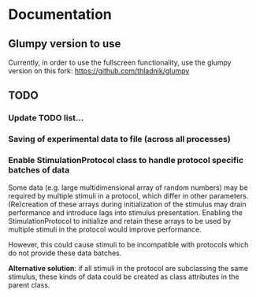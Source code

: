 # Documentation

## Glumpy version to use

Currently, in order to use the fullscreen functionality, use the glumpy version on this fork: https://github.com/thladnik/glumpy

## TODO

### Update TODO list...


### Saving of experimental data to file (across all processes)



### Enable StimulationProtocol class to handle protocol specific batches of data
Some data (e.g. large multidimensional array of random numbers) may be required by multiple stimuli in a protocol, which differ in
other parameters. (Re)creation of these arrays during initialization of the stimulus may drain performance and
introduce lags into stimulus presentation. Enabling the StimulationProtocol to initialize and retain these arrays to
be used by multiple stimuli in the protocol would improve performance.

However, this could cause stimuli to be incompatible with protocols which do not provide these data batches.

**Alternative solution**: if all stimuli in the protocol are subclassing the same stimulus, these kinds of data could be created as class attributes in the parent class.
